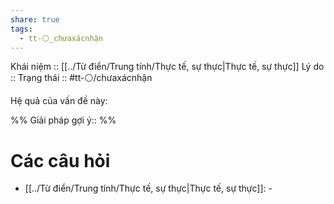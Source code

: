 ```yaml
---
share: true
tags:
  - tt-⚪_chưaxácnhận
---
```


Khái niệm :: [[../Từ điển/Trung tính/Thực tế, sự thực|Thực tế, sự thực]]
Lý do :: 
Trạng thái :: #tt-⚪/chưaxácnhận

Hệ quả của vấn đề này:


%%
Giải pháp gợi ý:: 
%%



# Các câu hỏi
- [[../Từ điển/Trung tính/Thực tế, sự thực|Thực tế, sự thực]]: \-
